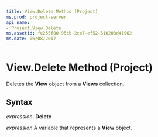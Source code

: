 ```yaml
---
title: View.Delete Method (Project)
ms.prod: project-server
api_name:
- Project.View.Delete
ms.assetid: fe255f80-95cb-2ce7-ef52-510203d41962
ms.date: 06/08/2017
---
```



# View.Delete Method (Project)

Deletes the **View** object from a **Views** collection.


## Syntax

 _expression_. **Delete**

 _expression_ A variable that represents a **View** object.


